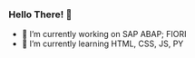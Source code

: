 ### Hello There! 👋


- 🔭 I’m currently working on SAP ABAP; FIORI
- 🌱 I’m currently learning HTML, CSS, JS, PY

